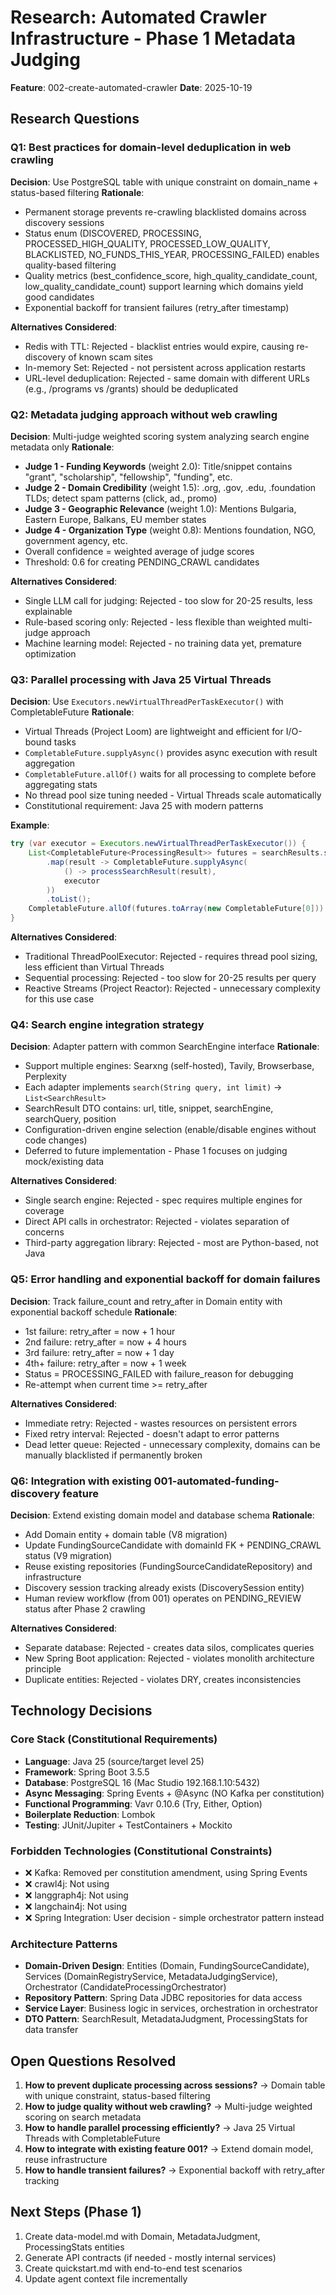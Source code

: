 # Research: Automated Crawler Infrastructure - Phase 1 Metadata Judging

**Feature**: 002-create-automated-crawler
**Date**: 2025-10-19

## Research Questions

### Q1: Best practices for domain-level deduplication in web crawling
**Decision**: Use PostgreSQL table with unique constraint on domain_name + status-based filtering
**Rationale**:
- Permanent storage prevents re-crawling blacklisted domains across discovery sessions
- Status enum (DISCOVERED, PROCESSING, PROCESSED_HIGH_QUALITY, PROCESSED_LOW_QUALITY, BLACKLISTED, NO_FUNDS_THIS_YEAR, PROCESSING_FAILED) enables quality-based filtering
- Quality metrics (best_confidence_score, high_quality_candidate_count, low_quality_candidate_count) support learning which domains yield good candidates
- Exponential backoff for transient failures (retry_after timestamp)

**Alternatives Considered**:
- Redis with TTL: Rejected - blacklist entries would expire, causing re-discovery of known scam sites
- In-memory Set: Rejected - not persistent across application restarts
- URL-level deduplication: Rejected - same domain with different URLs (e.g., /programs vs /grants) should be deduplicated

### Q2: Metadata judging approach without web crawling
**Decision**: Multi-judge weighted scoring system analyzing search engine metadata only
**Rationale**:
- **Judge 1 - Funding Keywords** (weight 2.0): Title/snippet contains "grant", "scholarship", "fellowship", "funding", etc.
- **Judge 2 - Domain Credibility** (weight 1.5): .org, .gov, .edu, .foundation TLDs; detect spam patterns (click, ad., promo)
- **Judge 3 - Geographic Relevance** (weight 1.0): Mentions Bulgaria, Eastern Europe, Balkans, EU member states
- **Judge 4 - Organization Type** (weight 0.8): Mentions foundation, NGO, government agency, etc.
- Overall confidence = weighted average of judge scores
- Threshold: 0.6 for creating PENDING_CRAWL candidates

**Alternatives Considered**:
- Single LLM call for judging: Rejected - too slow for 20-25 results, less explainable
- Rule-based scoring only: Rejected - less flexible than weighted multi-judge approach
- Machine learning model: Rejected - no training data yet, premature optimization

### Q3: Parallel processing with Java 25 Virtual Threads
**Decision**: Use `Executors.newVirtualThreadPerTaskExecutor()` with CompletableFuture
**Rationale**:
- Virtual Threads (Project Loom) are lightweight and efficient for I/O-bound tasks
- `CompletableFuture.supplyAsync()` provides async execution with result aggregation
- `CompletableFuture.allOf()` waits for all processing to complete before aggregating stats
- No thread pool size tuning needed - Virtual Threads scale automatically
- Constitutional requirement: Java 25 with modern patterns

**Example**:
```java
try (var executor = Executors.newVirtualThreadPerTaskExecutor()) {
    List<CompletableFuture<ProcessingResult>> futures = searchResults.stream()
        .map(result -> CompletableFuture.supplyAsync(
            () -> processSearchResult(result),
            executor
        ))
        .toList();
    CompletableFuture.allOf(futures.toArray(new CompletableFuture[0])).join();
}
```

**Alternatives Considered**:
- Traditional ThreadPoolExecutor: Rejected - requires thread pool sizing, less efficient than Virtual Threads
- Sequential processing: Rejected - too slow for 20-25 results per query
- Reactive Streams (Project Reactor): Rejected - unnecessary complexity for this use case

### Q4: Search engine integration strategy
**Decision**: Adapter pattern with common SearchEngine interface
**Rationale**:
- Support multiple engines: Searxng (self-hosted), Tavily, Browserbase, Perplexity
- Each adapter implements `search(String query, int limit)` → `List<SearchResult>`
- SearchResult DTO contains: url, title, snippet, searchEngine, searchQuery, position
- Configuration-driven engine selection (enable/disable engines without code changes)
- Deferred to future implementation - Phase 1 focuses on judging mock/existing data

**Alternatives Considered**:
- Single search engine: Rejected - spec requires multiple engines for coverage
- Direct API calls in orchestrator: Rejected - violates separation of concerns
- Third-party aggregation library: Rejected - most are Python-based, not Java

### Q5: Error handling and exponential backoff for domain failures
**Decision**: Track failure_count and retry_after in Domain entity with exponential backoff schedule
**Rationale**:
- 1st failure: retry_after = now + 1 hour
- 2nd failure: retry_after = now + 4 hours
- 3rd failure: retry_after = now + 1 day
- 4th+ failure: retry_after = now + 1 week
- Status = PROCESSING_FAILED with failure_reason for debugging
- Re-attempt when current time >= retry_after

**Alternatives Considered**:
- Immediate retry: Rejected - wastes resources on persistent errors
- Fixed retry interval: Rejected - doesn't adapt to error patterns
- Dead letter queue: Rejected - unnecessary complexity, domains can be manually blacklisted if permanently broken

### Q6: Integration with existing 001-automated-funding-discovery feature
**Decision**: Extend existing domain model and database schema
**Rationale**:
- Add Domain entity + domain table (V8 migration)
- Update FundingSourceCandidate with domainId FK + PENDING_CRAWL status (V9 migration)
- Reuse existing repositories (FundingSourceCandidateRepository) and infrastructure
- Discovery session tracking already exists (DiscoverySession entity)
- Human review workflow (from 001) operates on PENDING_REVIEW status after Phase 2 crawling

**Alternatives Considered**:
- Separate database: Rejected - creates data silos, complicates queries
- New Spring Boot application: Rejected - violates monolith architecture principle
- Duplicate entities: Rejected - violates DRY, creates inconsistencies

## Technology Decisions

### Core Stack (Constitutional Requirements)
- **Language**: Java 25 (source/target level 25)
- **Framework**: Spring Boot 3.5.5
- **Database**: PostgreSQL 16 (Mac Studio 192.168.1.10:5432)
- **Async Messaging**: Spring Events + @Async (NO Kafka per constitution)
- **Functional Programming**: Vavr 0.10.6 (Try, Either, Option)
- **Boilerplate Reduction**: Lombok
- **Testing**: JUnit/Jupiter + TestContainers + Mockito

### Forbidden Technologies (Constitutional Constraints)
- ❌ Kafka: Removed per constitution amendment, using Spring Events
- ❌ crawl4j: Not using
- ❌ langgraph4j: Not using
- ❌ langchain4j: Not using
- ❌ Spring Integration: User decision - simple orchestrator pattern instead

### Architecture Patterns
- **Domain-Driven Design**: Entities (Domain, FundingSourceCandidate), Services (DomainRegistryService, MetadataJudgingService), Orchestrator (CandidateProcessingOrchestrator)
- **Repository Pattern**: Spring Data JDBC repositories for data access
- **Service Layer**: Business logic in services, orchestration in orchestrator
- **DTO Pattern**: SearchResult, MetadataJudgment, ProcessingStats for data transfer

## Open Questions Resolved

1. **How to prevent duplicate processing across sessions?** → Domain table with unique constraint, status-based filtering
2. **How to judge quality without web crawling?** → Multi-judge weighted scoring on search metadata
3. **How to handle parallel processing efficiently?** → Java 25 Virtual Threads with CompletableFuture
4. **How to integrate with existing feature 001?** → Extend domain model, reuse infrastructure
5. **How to handle transient failures?** → Exponential backoff with retry_after tracking

## Next Steps (Phase 1)
1. Create data-model.md with Domain, MetadataJudgment, ProcessingStats entities
2. Generate API contracts (if needed - mostly internal services)
3. Create quickstart.md with end-to-end test scenarios
4. Update agent context file incrementally
